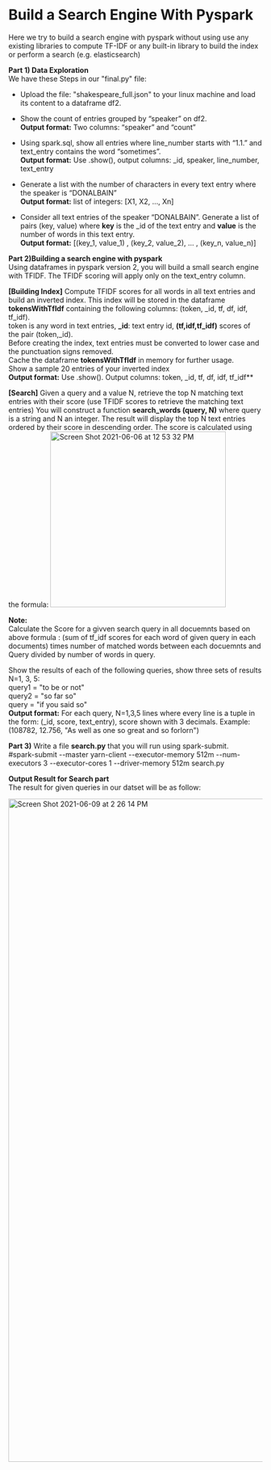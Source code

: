# Build a Search Engine With Pyspark
Here we try to build a search engine with pyspark without using use any existing libraries to compute TF-IDF or any built-in library to build the index or perform a search (e.g. elasticsearch)

**Part 1) Data Exploration**<br />
We have these Steps in our "final.py" file:
- Upload the file: "shakespeare_full.json" to your linux machine and load its content to a dataframe df2.
- Show the count of entries grouped by “speaker” on df2.\
**Output format:** Two columns: “speaker” and “count”

- Using spark.sql, show all entries where line_number starts with “1.1.” and text_entry contains the word “sometimes”.\
**Output format:** Use .show(), output columns: _id, speaker, line_number, text_entry

- Generate a list with the number of characters in every text entry where the speaker is “DONALBAIN”\
**Output format:** list of integers:  [X1, X2, …, Xn]

- Consider all text entries of the speaker “DONALBAIN”. Generate a list of pairs (key, value) where **key** is the _id of the text entry and **value** is the number of words in this text entry.\
**Output format:** [(key_1, value_1) , (key_2, value_2), … , (key_n, value_n)]

**Part 2)Building a search engine with pyspark**<br />
Using dataframes in pyspark version 2, you will build a small search engine with TFIDF. The TFIDF scoring will apply only on the text_entry column.

**[Building Index]** Compute TFIDF scores for all words in all text entries and build an inverted index. This index will be stored in the dataframe **tokensWithTfIdf** containing the following columns: (token, _id, tf, df, idf, tf_idf).\
token is any word in text entries, **_id**: text entry id, **(tf,idf,tf_idf)** scores of the pair (token,_id).\
Before creating the index, text entries must be converted to lower case and the punctuation signs removed.\
Cache the dataframe **tokensWithTfIdf** in memory for further usage.\
Show a sample 20 entries of your inverted index \
**Output format:** Use .show(). Output columns: token, _id, tf, df, idf, tf_idf**

**[Search]** Given a query and a value N, retrieve the top N matching text entries with their score (use TFIDF scores to retrieve the matching text entries)
You will construct a function **search_words (query, N)** where query is a string and N an integer. The result will display the top N text entries ordered by their score in descending order.
The score is calculated using the formula:
<img width="348" alt="Screen Shot 2021-06-06 at 12 53 32 PM" src="https://user-images.githubusercontent.com/81987771/120933027-4e097900-c6c6-11eb-8a1d-796b75bbe246.png">

**Note:**\
Calculate the Score for a givven search query in all docuemnts based on above formula : (sum of tf_idf scores for each word of given query in each documents) times number of matched words between each docuemnts and Query divided by number of words in query.

Show the results of each of the following queries, show three sets of results N=1, 3, 5:\
query1 = "to be or not"\
query2 = "so far so"\
query = "if you said so"\
**Output format:**  For each query, N=1,3,5 lines where every line is a tuple in the form: (_id, score, text_entry), score shown with 3 decimals. Example: (108782, 12.756, "As well as one so great and so forlorn")

**Part 3)** Write a file **search.py** that you will run using spark-submit.\
#spark-submit --master yarn-client --executor-memory 512m --num-executors 3 --executor-cores 1 --driver-memory 512m search.py

**Output Result for Search part**\
The result for given queries in our datset will be as follow:

<img width="1313" alt="Screen Shot 2021-06-09 at 2 26 14 PM" src="https://user-images.githubusercontent.com/81987771/121408818-ca9e9080-c92e-11eb-8cd1-2295ce2f610f.png">
